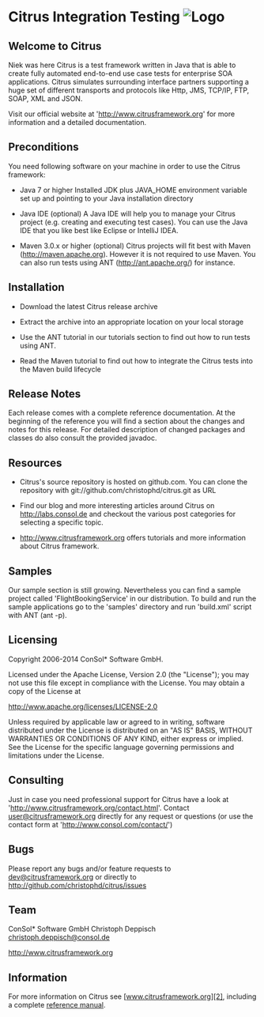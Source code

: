 Citrus Integration Testing ![Logo][1]
==============

Welcome to Citrus
---------
Niek was here
Citrus is a test framework written in Java that is able to create
fully automated end-to-end use case tests for enterprise SOA
applications. Citrus simulates surrounding interface partners
supporting a huge set of different transports and protocols like
Http, JMS, TCP/IP, FTP, SOAP, XML and JSON.

Visit our official website at 'http://www.citrusframework.org'
for more information and a detailed documentation.

Preconditions
---------

You need following software on your machine in order to use the
Citrus framework:

* Java 7 or higher
Installed JDK plus JAVA_HOME environment variable set
up and pointing to your Java installation directory

* Java IDE (optional)
A Java IDE will help you to manage your Citrus project (e.g. creating
and executing test cases). You can use the Java IDE that you like best
like Eclipse or IntelliJ IDEA.

* Maven 3.0.x or higher (optional)
Citrus projects will fit best with Maven (http://maven.apache.org).
However it is not required to use Maven. You can also run tests using
ANT (http://ant.apache.org/) for instance.
   
Installation
---------

* Download the latest Citrus release archive

* Extract the archive into an appropriate location on your local storage

* Use the ANT tutorial in our tutorials section to find out how to run
tests using ANT.

* Read the Maven tutorial to find out how to integrate the Citrus tests
into the Maven build lifecycle

Release Notes
---------

Each release comes with a complete reference documentation. At the beginning of
the reference you will find a section about the changes and notes for this release. For detailed 
description of changed packages and classes do also consult the provided javadoc.

Resources
---------

* Citrus's source repository is hosted on github.com. You can clone the
repository with git://github.com/christophd/citrus.git as URL

* Find our blog and more interesting articles around Citrus on
http://labs.consol.de and checkout the various post categories for
selecting a specific topic.

* http://www.citrusframework.org offers tutorials and more information about
Citrus framework.

Samples
---------

Our sample section is still growing. Nevertheless you can find a sample
project called 'FlightBookingService' in our distribution. To build and
run the sample applications go to the 'samples' directory and run 'build.xml'
script with ANT (ant -p).

Licensing
---------
  
Copyright 2006-2014 ConSol* Software GmbH.

Licensed under the Apache License, Version 2.0 (the "License");
you may not use this file except in compliance with the License.
You may obtain a copy of the License at

  http://www.apache.org/licenses/LICENSE-2.0

Unless required by applicable law or agreed to in writing, software
distributed under the License is distributed on an "AS IS" BASIS,
WITHOUT WARRANTIES OR CONDITIONS OF ANY KIND, either express or implied.
See the License for the specific language governing permissions and
limitations under the License.
  
Consulting
---------

Just in case you need professional support for Citrus have a look at
'http://www.citrusframework.org/contact.html'.
Contact user@citrusframework.org directly for any request or questions
(or use the contact form at 'http://www.consol.com/contact/')

Bugs
---------

Please report any bugs and/or feature requests to dev@citrusframework.org
or directly to http://github.com/christophd/citrus/issues
  
Team
---------

ConSol* Software GmbH
Christoph Deppisch
christoph.deppisch@consol.de

http://www.citrusframework.org

Information
---------

For more information on Citrus see [www.citrusframework.org][2], including
a complete [reference manual][3].

 [1]: http://www.citrusframework.org/images/brand_logo.png "Citrus"
 [2]: http://www.citrusframework.org
 [3]: http://www.citrusframework.org/reference/html/

